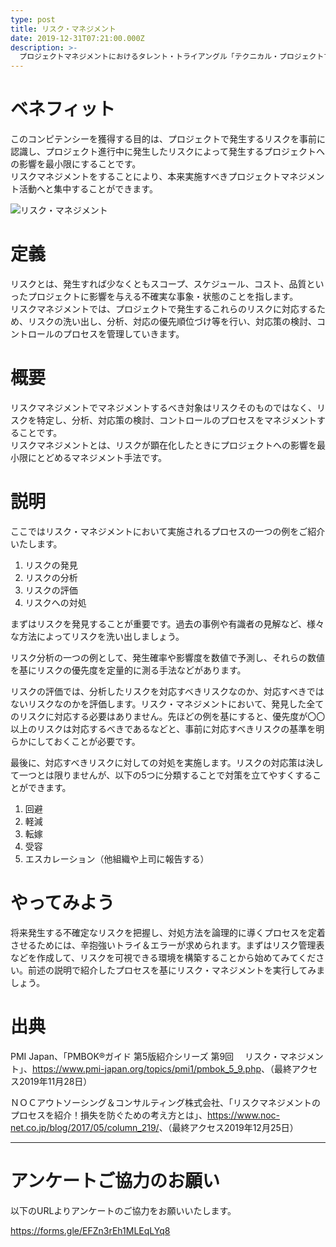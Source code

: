 ```yaml
---
type: post
title: リスク・マネジメント
date: 2019-12-31T07:21:00.000Z
description: >-
  プロジェクトマネジメントにおけるタレント・トライアングル「テクニカル・プロジェクトマネジメント」より、「リスク・マネジメント」への理解を深めプロジェクト・マネジャーに必要とされるコンピテンシーを身に着けよう。
---
```

# ベネフィット

このコンピテンシーを獲得する目的は、プロジェクトで発生するリスクを事前に認識し、プロジェクト進行中に発生したリスクによって発生するプロジェクトへの影響を最小限にすることです。\
リスクマネジメントをすることにより、本来実施すべきプロジェクトマネジメント活動へと集中することができます。

![リスク・マネジメント](/img/リスク・マネジメント.png "リスク・マネジメント")

# 定義

リスクとは、発生すれば少なくともスコープ、スケジュール、コスト、品質といったプロジェクトに影響を与える不確実な事象・状態のことを指します。\
リスクマネジメントでは、プロジェクトで発生するこれらのリスクに対応するため、リスクの洗い出し、分析、対応の優先順位づけ等を行い、対応策の検討、コントロールのプロセスを管理していきます。

# 概要

リスクマネジメントでマネジメントするべき対象はリスクそのものではなく、リスクを特定し、分析、対応策の検討、コントロールのプロセスをマネジメントすることです。\
リスクマネジメントとは、リスクが顕在化したときにプロジェクトへの影響を最小限にとどめるマネジメント手法です。

# 説明

ここではリスク・マネジメントにおいて実施されるプロセスの一つの例をご紹介いたします。

1. リスクの発見
2. リスクの分析
3. リスクの評価
4. リスクへの対処

まずはリスクを発見することが重要です。過去の事例や有識者の見解など、様々な方法によってリスクを洗い出しましょう。

リスク分析の一つの例として、発生確率や影響度を数値で予測し、それらの数値を基にリスクの優先度を定量的に測る手法などがあります。

リスクの評価では、分析したリスクを対応すべきリスクなのか、対応すべきではないリスクなのかを評価します。リスク・マネジメントにおいて、発見した全てのリスクに対応する必要はありません。先ほどの例を基にすると、優先度が〇〇以上のリスクは対応するべきであるなどと、事前に対応すべきリスクの基準を明らかにしておくことが必要です。

最後に、対応すべきリスクに対しての対処を実施します。リスクの対応策は決して一つとは限りませんが、以下の5つに分類することで対策を立てやすくすることができます。

1. 回避
2. 軽減
3. 転嫁
4. 受容
5. エスカレーション（他組織や上司に報告する）

# やってみよう

将来発生する不確定なリスクを把握し、対処方法を論理的に導くプロセスを定着させるためには、辛抱強いトライ＆エラーが求められます。まずはリスク管理表などを作成して、リスクを可視できる環境を構築することから始めてみてください。前述の説明で紹介したプロセスを基にリスク・マネジメントを実行してみましょう。

# 出典

PMI Japan、「PMBOK®ガイド 第5版紹介シリーズ 第9回 　リスク・マネジメント」、<https://www.pmi-japan.org/topics/pmi1/pmbok_5_9.php>、（最終アクセス2019年11月28日）

ＮＯＣアウトソーシング＆コンサルティング株式会社、「リスクマネジメントのプロセスを紹介！損失を防ぐための考え方とは」、<https://www.noc-net.co.jp/blog/2017/05/column_219/>、（最終アクセス2019年12月25日）

- - -

# アンケートご協力のお願い

以下のURLよりアンケートのご協力をお願いいたします。

https://forms.gle/EFZn3rEh1MLEqLYq8
